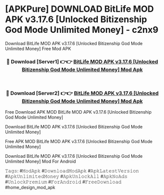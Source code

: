 # [APKPure] DOWNLOAD BitLife MOD APK v3.17.6 [Unlocked Bitizenship God Mode Unlimited Money] - c2nx9
Download BitLife MOD APK v3.17.6 [Unlocked Bitizenship God Mode Unlimited Money] Free Mod APK

<div align="center">
<h3>🔴 Download [Server1] 👉👉 <a href="https://apk-comot.site?title=BitLife_MOD_APK_v3.17.6_[Unlocked_Bitizenship_God_Mode_Unlimited_Money]">BitLife MOD APK v3.17.6 [Unlocked Bitizenship God Mode Unlimited Money] Mod Apk</a></h3><br>

<h3>🔴 Download [Server2] 👉👉 <a href="https://apk-comot.site?title=BitLife_MOD_APK_v3.17.6_[Unlocked_Bitizenship_God_Mode_Unlimited_Money]">BitLife MOD APK v3.17.6 [Unlocked Bitizenship God Mode Unlimited Money] Mod Apk</a></h3>
</div>


Free Download APK MOD BitLife MOD APK v3.17.6 [Unlocked Bitizenship God Mode Unlimited Money]

Download BitLife MOD APK v3.17.6 [Unlocked Bitizenship God Mode Unlimited Money] 

Free APK MOD BitLife MOD APK v3.17.6 [Unlocked Bitizenship God Mode Unlimited Money] 

Download BitLife MOD APK v3.17.6 [Unlocked Bitizenship God Mode Unlimited Money] Mod For Android

𝚃𝚊𝚐𝚜: #𝙼𝚘𝚍𝙰𝚙𝚔 #𝙳𝚘𝚠𝚗𝚕𝚘𝚊𝚍𝙼𝚘𝚍𝙰𝚙𝚔 #𝙰𝚙𝚔𝙻𝚊𝚝𝚎𝚜𝚝𝚅𝚎𝚛𝚜𝚒𝚘𝚗 #𝙰𝚙𝚔𝚄𝚗𝚕𝚒𝚖𝚒𝚝𝚎𝚍𝙼𝚘𝚗𝚎𝚢 #𝙰𝚙𝚔𝚄𝚗𝚕𝚘𝚌𝚔𝙰𝚕𝚕 #𝙰𝚙𝚔𝙽𝚘𝙰𝚍𝚜 #𝚄𝚗𝚕𝚘𝚌𝚔𝙿𝚛𝚎𝚖𝚒𝚞𝚖 #𝙵𝚘𝚛𝙰𝚗𝚍𝚛𝚘𝚒𝚍 #𝙵𝚛𝚎𝚎𝙳𝚘𝚠𝚗𝚕𝚘𝚊𝚍 #home_design_mod_apk